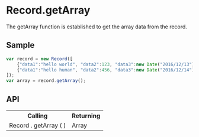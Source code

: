 <H1>Record.getArray</H1>

The getArray function is established to get the array data from the record.

<h2>Sample</h2>

```javascript
var record = new Record([
	{"data1":"hello world", "data2":123, "data3":new Date("2016/12/13") },
	{"data1":"hello human", "data2":456, "data3":new Date("2016/12/14") }
]);
var array = record.getArray();
```

<h2>API</h2>

<table>
<tr><th>Calling</th><th>Returning</th></tr>
<tr><td>Record . getArray ( )</td><td>Array</td></tr>
</table>


